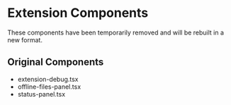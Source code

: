 # Extension Components

These components have been temporarily removed and will be rebuilt in a new format.

## Original Components
- extension-debug.tsx
- offline-files-panel.tsx
- status-panel.tsx
